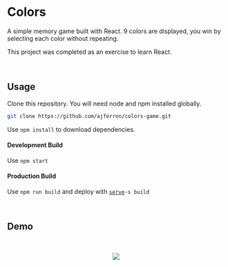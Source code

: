 # Colors

A simple memory game built with React. 9 colors are displayed, you win by selecting each color without repeating.

This project was completed as an exercise to learn React. 

<br>

## Usage
Clone this repository. You will need node and npm installed globally.
```bash
git clone https://github.com/ajferron/colors-game.git
```
Use `npm install` to download dependencies.

#### Development Build
Use `npm start`


#### Production Build
Use `npm run build` and deploy with [`serve`](https://www.npmjs.com/package/serve)`-s build` 

<br>

## Demo

<br>

<p align="center">
  <img src="https://user-images.githubusercontent.com/45947696/80511505-2f28a700-894a-11ea-80e3-1575c92fac66.gif">
</p>
